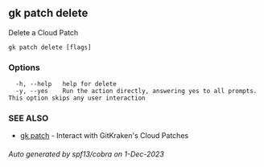 ## gk patch delete

Delete a Cloud Patch

```
gk patch delete [flags]
```

### Options

```
  -h, --help   help for delete
  -y, --yes    Run the action directly, answering yes to all prompts. This option skips any user interaction
```

### SEE ALSO

* [gk patch](gk_patch.md)	 - Interact with GitKraken's Cloud Patches

###### Auto generated by spf13/cobra on 1-Dec-2023
